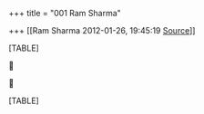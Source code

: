 +++
title = "001 Ram Sharma"

+++
[[Ram Sharma	2012-01-26, 19:45:19 [Source](https://groups.google.com/g/bvparishat/c/XvwbobV-DNY)]]



[TABLE]





[TABLE]

